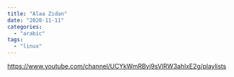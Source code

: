 ```yaml
---
title: "Alaa Zidan"
date: "2020-11-11"
categories: 
  - "arabic"
tags: 
  - "linux"
---
```


https://www.youtube.com/channel/UCYkWmRBvj9sVlRW3ahIxE2g/playlists
